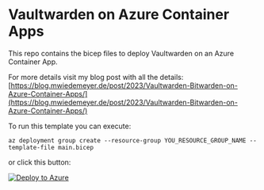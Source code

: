 # Vaultwarden on Azure Container Apps

This repo contains the bicep files to deploy Vaultwarden on an Azure Container App.

For more details visit my blog post with all the details: [https://blog.mwiedemeyer.de/post/2023/Vaultwarden-Bitwarden-on-Azure-Container-Apps/](https://blog.mwiedemeyer.de/post/2023/Vaultwarden-Bitwarden-on-Azure-Container-Apps/)

To run this template you can execute:

`az deployment group create --resource-group YOU_RESOURCE_GROUP_NAME --template-file main.bicep`

or click this button:

[![Deploy to Azure](https://aka.ms/deploytoazurebutton)](https://portal.azure.com/#create/Microsoft.Template/uri/https%3A%2F%2Fraw.githubusercontent.com%2Fmwiedemeyer%2Fvaultwarden-on-azure-container-apps%2Fmain%2Fmain.json)
